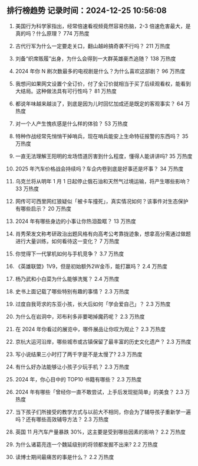 
## 排行榜趋势 记录时间：2024-12-25 10:56:08
  
  1. 美国行为科学家指出，经常倍速看视频竟然容易伤脑，2-3 倍速危害最大，是真的吗？什么原理？ 774 万热度
    
  2. 古代行军为什么一定要走关口，翻山越岭搞奇袭不行吗？ 211 万热度
    
  3. 刘备“织席贩履”出身，为什么会得到一大群英雄豪杰追随？ 138 万热度
    
  4. 2024 年你 N 刷次数最多的电视剧是什么？为什么喜欢这部剧？ 96 万热度
    
  5. 我想问如果网文设置个全订价，付了全订价就相当于买了后续观看权，能看到大结局。这种做法具有可行性吗？ 81 万热度
    
  6. 都说年味越来越淡了，到底是因为儿时回忆加成还是既定的客观事实？ 64 万热度
    
  7. 对一个人产生愧疚感是什么样的体验？ 53 万热度
    
  8. 特种作战经常先悄悄干掉哨兵，现在哨兵能安上生命特征报警的东西吗？ 35 万热度
    
  9. 一直无法理解王阳明的龙场悟道厉害到什么程度，懂得人能讲讲吗? 35 万热度
    
  10. 2025 年汽车价格战会持续吗？车企内卷到底是好事还是坏事？ 34 万热度
    
  11. 乌克兰将从明年 1 月 1 日起停止俄石油和天然气过境运输，将产生哪些影响？ 33 万热度
    
  12. 网传可可西里网红狼疑似「被卡车撞死」，真实情况如何？该事件对生态保护有哪些启示？ 20 万热度
    
  13. 2024 年有哪些身边的小事让你热泪盈眶？ 13 万热度
    
  14. 肖秀荣发文称考研政治出题风格有向高考公考靠拢迹象，想拿高分需通过做题进行大量训练，如何看待这一变化？ 7 万热度
    
  15. 你觉得下一代掌机如何与手机竞争？ 3.7 万热度
    
  16. 《英雄联盟》1V9，但是初始额外2W金币，能打赢吗？ 2.4 万热度
    
  17. 杨乃武和小白菜为什么能够洗冤？ 2.4 万热度
    
  18. 史书上面记载了哪些特别有趣的事情？ 2.3 万热度
    
  19. 过度自我苛求的东亚小孩，长大后如何「学会爱自己」？ 2.3 万热度
    
  20. 为什么在岩洞中，邓布利多非要喝掉魔药呢？ 2.3 万热度
    
  21. 在 2024 年你看过的展览中，哪件展品让你叹为观止？ 2.3 万热度
    
  22. 京杭大运河沿岸，哪些城市或古镇保留了最丰富的历史文化遗产？ 2.3 万热度
    
  23. 写小说结果三小时打了两千字是不是太慢了? 2.3 万热度
    
  24. 有什么好办法能够让小孩子少玩手机？ 2.3 万热度
    
  25. 2024 年，你心目中的 TOP10 书籍有哪些？ 2.3 万热度
    
  26. 2024 年有哪些「曾经你一直不敢尝试，上手后发现挺简单」的美食？ 2.3 万热度
    
  27. 当下孩子们所接受的教学方式与以前大不相同，你会为了辅导孩子重新学一遍吗？还有哪些高效辅导方法？ 2.3 万热度
    
  28. 英国 11 月汽车产量暴跌 30%，这主要是受到哪些因素的影响？ 2.2 万热度
    
  29. 为什么诸葛亮连一个魏延级别的将领都发掘不出来? 2.2 万热度
    
  30. 读博士期间最痛苦的事是什么？ 2.2 万热度
    
